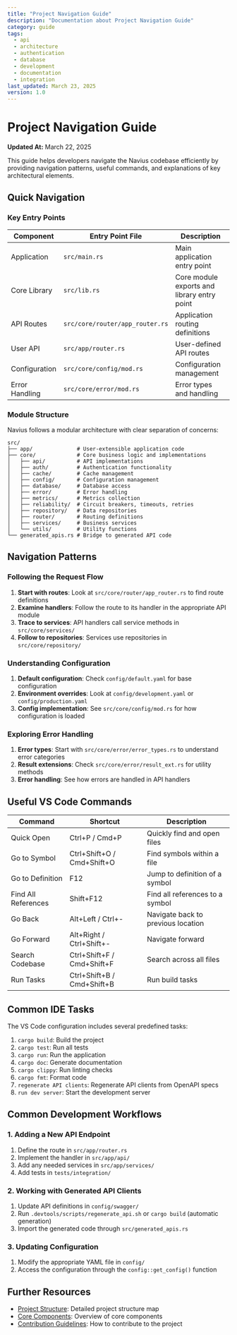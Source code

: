 ```yaml
---
title: "Project Navigation Guide"
description: "Documentation about Project Navigation Guide"
category: guide
tags:
  - api
  - architecture
  - authentication
  - database
  - development
  - documentation
  - integration
last_updated: March 23, 2025
version: 1.0
---
```

# Project Navigation Guide

**Updated At:** March 22, 2025

This guide helps developers navigate the Navius codebase efficiently by providing navigation patterns, useful commands, and explanations of key architectural elements.

## Quick Navigation

### Key Entry Points

| Component | Entry Point File | Description |
|-----------|------------------|-------------|
| Application | `src/main.rs` | Main application entry point |
| Core Library | `src/lib.rs` | Core module exports and library entry point |
| API Routes | `src/core/router/app_router.rs` | Application routing definitions |
| User API | `src/app/router.rs` | User-defined API routes |
| Configuration | `src/core/config/mod.rs` | Configuration management |
| Error Handling | `src/core/error/mod.rs` | Error types and handling |

### Module Structure

Navius follows a modular architecture with clear separation of concerns:

```
src/
├── app/              # User-extensible application code
├── core/             # Core business logic and implementations
│   ├── api/          # API implementations
│   ├── auth/         # Authentication functionality
│   ├── cache/        # Cache management
│   ├── config/       # Configuration management
│   ├── database/     # Database access
│   ├── error/        # Error handling
│   ├── metrics/      # Metrics collection
│   ├── reliability/  # Circuit breakers, timeouts, retries
│   ├── repository/   # Data repositories
│   ├── router/       # Routing definitions
│   ├── services/     # Business services
│   └── utils/        # Utility functions
└── generated_apis.rs # Bridge to generated API code
```

## Navigation Patterns

### Following the Request Flow

1. **Start with routes**: Look at `src/core/router/app_router.rs` to find route definitions
2. **Examine handlers**: Follow the route to its handler in the appropriate API module
3. **Trace to services**: API handlers call service methods in `src/core/services/`
4. **Follow to repositories**: Services use repositories in `src/core/repository/`

### Understanding Configuration

1. **Default configuration**: Check `config/default.yaml` for base configuration
2. **Environment overrides**: Look at `config/development.yaml` or `config/production.yaml`
3. **Config implementation**: See `src/core/config/mod.rs` for how configuration is loaded

### Exploring Error Handling

1. **Error types**: Start with `src/core/error/error_types.rs` to understand error categories
2. **Result extensions**: Check `src/core/error/result_ext.rs` for utility methods
3. **Error handling**: See how errors are handled in API handlers

## Useful VS Code Commands

| Command | Shortcut | Description |
|---------|----------|-------------|
| Quick Open | Ctrl+P / Cmd+P | Quickly find and open files |
| Go to Symbol | Ctrl+Shift+O / Cmd+Shift+O | Find symbols within a file |
| Go to Definition | F12 | Jump to definition of a symbol |
| Find All References | Shift+F12 | Find all references to a symbol |
| Go Back | Alt+Left / Ctrl+- | Navigate back to previous location |
| Go Forward | Alt+Right / Ctrl+Shift+- | Navigate forward |
| Search Codebase | Ctrl+Shift+F / Cmd+Shift+F | Search across all files |
| Run Tasks | Ctrl+Shift+B / Cmd+Shift+B | Run build tasks |

## Common IDE Tasks

The VS Code configuration includes several predefined tasks:

1. `cargo build`: Build the project
2. `cargo test`: Run all tests
3. `cargo run`: Run the application
4. `cargo doc`: Generate documentation
5. `cargo clippy`: Run linting checks
6. `cargo fmt`: Format code
7. `regenerate API clients`: Regenerate API clients from OpenAPI specs
8. `run dev server`: Start the development server

## Common Development Workflows

### 1. Adding a New API Endpoint

1. Define the route in `src/app/router.rs`
2. Implement the handler in `src/app/api/`
3. Add any needed services in `src/app/services/`
4. Add tests in `tests/integration/`

### 2. Working with Generated API Clients

1. Update API definitions in `config/swagger/`
2. Run `.devtools/scripts/regenerate_api.sh` or `cargo build` (automatic generation)
3. Import the generated code through `src/generated_apis.rs`

### 3. Updating Configuration

1. Modify the appropriate YAML file in `config/`
2. Access the configuration through the `config::get_config()` function

## Further Resources

- [Project Structure](docs/architecture/project-structure-map.md): Detailed project structure map
- [Core Components](docs/architecture/core-components.md): Overview of core components
- [Contribution Guidelines](docs/contributing/): How to contribute to the project 
